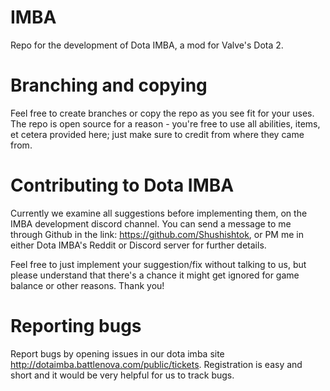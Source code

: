 # IMBA
Repo for the development of Dota IMBA, a mod for Valve's Dota 2.

# Branching and copying
Feel free to create branches or copy the repo as you see fit for your uses. The repo is open source for a reason - you're free to use all abilities, items, et cetera provided here; just make sure to credit from where they came from.

# Contributing to Dota IMBA
Currently we examine all suggestions before implementing them, on the IMBA development discord channel. You can send a message to me through Github in the link: https://github.com/Shushishtok, or PM me in either Dota IMBA's Reddit or Discord server for further details.

Feel free to just implement your suggestion/fix without talking to us, but please understand that there's a chance it might get ignored for game balance or other reasons. Thank you!

# Reporting bugs
Report bugs by opening issues in our dota imba site http://dotaimba.battlenova.com/public/tickets. Registration is easy and short and it would be very helpful for us to track bugs. 
